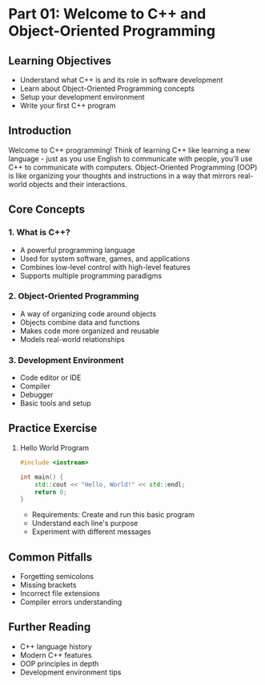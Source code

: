 # Part 01: Welcome to C++ and Object-Oriented Programming

## Learning Objectives
- Understand what C++ is and its role in software development
- Learn about Object-Oriented Programming concepts
- Setup your development environment
- Write your first C++ program

## Introduction
Welcome to C++ programming! Think of learning C++ like learning a new language - just as you use English to communicate with people, you'll use C++ to communicate with computers. Object-Oriented Programming (OOP) is like organizing your thoughts and instructions in a way that mirrors real-world objects and their interactions.

## Core Concepts

### 1. What is C++?
- A powerful programming language
- Used for system software, games, and applications
- Combines low-level control with high-level features
- Supports multiple programming paradigms

### 2. Object-Oriented Programming
- A way of organizing code around objects
- Objects combine data and functions
- Makes code more organized and reusable
- Models real-world relationships

### 3. Development Environment
- Code editor or IDE
- Compiler
- Debugger
- Basic tools and setup

## Practice Exercise
1. Hello World Program
   ```cpp
   #include <iostream>
   
   int main() {
       std::cout << "Hello, World!" << std::endl;
       return 0;
   }
   ```
   - Requirements: Create and run this basic program
   - Understand each line's purpose
   - Experiment with different messages

## Common Pitfalls
- Forgetting semicolons
- Missing brackets
- Incorrect file extensions
- Compiler errors understanding

## Further Reading
- C++ language history
- Modern C++ features
- OOP principles in depth
- Development environment tips

